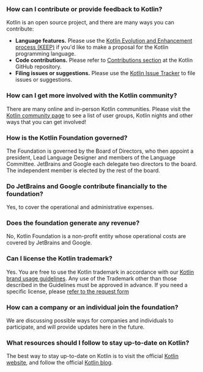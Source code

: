 [//]: # (title: Kotlin Foundation FAQ)

### How can I contribute or provide feedback to Kotlin?

Kotlin is an open source project, and there are many ways you can contribute:

* **Language features.** Please use the [Kotlin Evolution and Enhancement process (KEEP)](https://github.com/Kotlin/KEEP) if you'd like to make a proposal for the Kotlin programming language. 
* **Code contributions.** Please refer to [Contributions section](https://github.com/jetbrains/kotlin#contributing) at the Kotlin GitHub repository.
* **Filing issues or suggestions.** Please use the [Kotlin Issue Tracker](https://youtrack.jetbrains.com/issues/KT) to file issues or suggestions.

### How can I get more involved with the Kotlin community?

There are many online and in-person Kotlin communities. Please visit the [Kotlin community page](http://kotlinlang.org/community/) to see a list of user groups, Kotlin nights and other ways that you can get involved!

### How is the Kotlin Foundation governed?

The Foundation is governed by the Board of Directors, who then appoint a president, Lead Language Designer and members of the Language Committee. JetBrains and Google each delegate two directors to the board. The independent member is elected by the rest of the board.

### Do JetBrains and Google contribute financially to the foundation?

Yes, to cover the operational and administrative expenses. 

### Does the foundation generate any revenue?

No, Kotlin Foundation is a non-profit entity whose operational costs are covered by JetBrains and Google. 
 
### Can I license the Kotlin trademark?

Yes. You are free to use the Kotlin trademark in accordance with our [Kotlin brand usage guidelines](guidelines.md). Any use of the Trademark other than those described in the 
Guidelines must be approved in advance. If you need a specific license, please [refer to the request form](https://surveys.jetbrains.com/s3/request-for-permission-of-kotlin-trademark-usage)

### How can a company or an individual join the foundation?

We are discussing possible ways for companies and individuals to participate, and will provide updates here in the future.

### What resources should I follow to stay up-to-date on Kotlin?

The best way to stay up-to-date on Kotlin is to visit the official [Kotlin website](https://kotlinlang.org), and follow the official [Kotlin blog](https://blog.jetbrains.com/kotlin/). 
